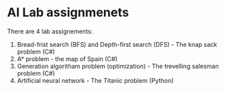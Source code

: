# AI Lab assignmenets
There are 4 lab assignements:
1. Bread-frist search (BFS) and Depth-first search (DFS) - The knap sack problem (C#)
2. A* problem - the map of Spain (C#)
3. Generation algoritham problem (optimization) - The trevelling salesman problem (C#)
4. Artificial neural network - The Titanic problem (Python)
